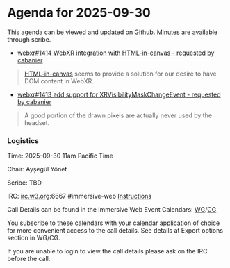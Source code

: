 # Agenda for 2025-09-30

This agenda can be viewed and updated on [Github](https://github.com/immersive-web/administrivia/blob/main/meetings/2025/2025-09-30-Immersive_Web_Group_Teleconference-agenda.md). [Minutes](https://www.w3.org/2025/09/30-immersive-web-minutes.html) are available through scribe. 

- [webxr#1414  WebXR integration with HTML-in-canvas - requested by cabanier](https://github.com/immersive-web/webxr/issues/1414)

> [ HTML-in-canvas](https://github.com/WICG/html-in-canvas) seems to provide a solution for our desire to have DOM content in WebXR.

- [webxr#1413  add support for XRVisibilityMaskChangeEvent - requested by cabanier](https://github.com/immersive-web/webxr/issues/1413)

> A good portion of the drawn pixels are actually never used by the headset.




 ### Logistics 

Time: 2025-09-30 11am Pacific Time 

Chair: Ayșegül Yönet 

Scribe: TBD 

IRC: [irc.w3.org](https://irc.w3.org/):6667 #immersive-web [Instructions](https://github.com/immersive-web/administrivia/blob/main/IRC.md)

Call Details can be found in the Immersive Web Event Calendars: [WG](https://www.w3.org/groups/wg/immersive-web/calendar/)/[CG](https://www.w3.org/groups/cg/immersive-web/calendar/)

You subscribe to these calendars with your calendar application of choice for more convenient access to the call details. See details at Export options section in WG/CG.

If you are unable to login to view the call details please ask on the IRC before the call.
